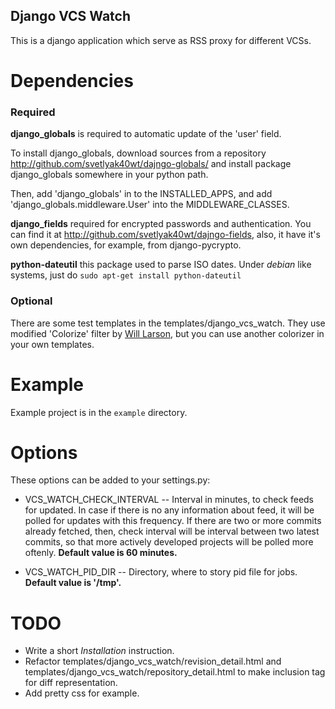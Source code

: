 Django VCS Watch
----------------

This is a django application which serve as RSS proxy for different VCSs.

Dependencies
============

### Required ###

**django_globals** is required to automatic update of the 'user' field.

To install django_globals, download sources from a repository
<http://github.com/svetlyak40wt/dajngo-globals/> and install
package django_globals somewhere in your python path.

Then, add 'django_globals' in to the INSTALLED_APPS, and add
'django_globals.middleware.User' into the MIDDLEWARE_CLASSES.

**django_fields** required for encrypted passwords and authentication.
You can find it at <http://github.com/svetlyak40wt/dajngo-fields>, also,
it have it's own dependencies, for example, from django-pycrypto.

**python-dateutil** this package used to parse ISO dates.
Under *debian* like systems, just do `sudo apt-get install python-dateutil`


### Optional ###

There are some test templates in the templates/django_vcs_watch.
They use modified 'Colorize' filter by [Will Larson](http://lethain.com/author/will-larson/),
but you can use another colorizer in your own templates.

Example
=======

Example project is in the `example` directory.

Options
=======

These options can be added to your settings.py:

* VCS_WATCH_CHECK_INTERVAL -- Interval in minutes, to check feeds for updated.
  In case if there is no any information about feed, it will be polled for updates
  with this frequency. If there are two or more commits already fetched, then,
  check interval will be interval between two latest commits, so that more actively
  developed projects will be polled more oftenly. **Default value is 60 minutes.**

* VCS_WATCH_PID_DIR -- Directory, where to story pid file for jobs.
  **Default value is '/tmp'.**

TODO
====

* Write a short *Installation* instruction.
* Refactor templates/django_vcs_watch/revision_detail.html and
  templates/django_vcs_watch/repository_detail.html to make
  inclusion tag for diff representation.
* Add pretty css for example.
